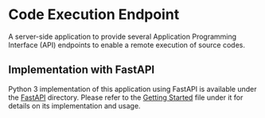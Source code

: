 # Code Execution Endpoint

A server-side application to provide several Application Programming Interface (API) endpoints to enable a remote execution of source codes.

## Implementation with FastAPI

Python 3 implementation of this application using FastAPI is available under the [FastAPI](./FastAPI) directory. Please refer to the [Getting Started](./FastAPI/Getting%20Started.md) file under it for details on its implementation and usage.